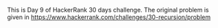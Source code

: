 
This is Day 9 of HackerRank 30 days challenge. The original problem is given in https://www.hackerrank.com/challenges/30-recursion/problem